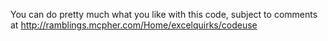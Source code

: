 You can do pretty much what you like with this code, subject to comments at
http://ramblings.mcpher.com/Home/excelquirks/codeuse

